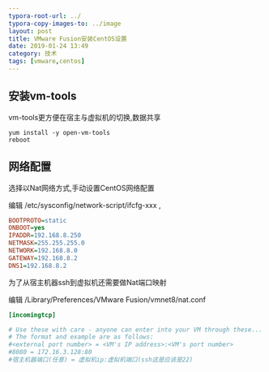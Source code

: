 ```yaml
---
typora-root-url: ../
typora-copy-images-to: ../image
layout: post
title: VMware Fusion安装CentOS设置
date: 2019-01-24 13:49
category: 技术
tags: [vmware,centos]
---
```




## 安装vm-tools

vm-tools更方便在宿主与虚拟机的切换,数据共享

```shell
yum install -y open-vm-tools
reboot
```

## 网络配置

 选择以Nat网络方式,手动设置CentOS网络配置

编辑 /etc/sysconfig/network-script/ifcfg-xxx ,

```ini
BOOTPROTO=static
ONBOOT=yes
IPADDR=192.168.8.250
NETMASK=255.255.255.0
NETWORK=192.168.8.0
GATEWAY=192.168.8.2
DNS1=192.168.8.2 
```

为了从宿主机器ssh到虚拟机还需要做Nat端口映射

编辑 /Library/Preferences/VMware Fusion/vmnet8/nat.conf 

```ini
[incomingtcp]

# Use these with care - anyone can enter into your VM through these...
# The format and example are as follows:
#<external port number> = <VM's IP address>:<VM's port number>
#8080 = 172.16.3.128:80
#宿主机器端口(任意) = 虚拟机ip:虚拟机端口(ssh这是应该是22)
```

